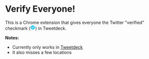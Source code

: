# Verify Everyone!

This is a Chrome extension that gives everyone the Twitter "verified" checkmark (![Twitter verified](/src/icons/icon-16.png)) in Tweetdeck.

**Notes:**
 - Currently only works in [Tweetdeck](https://tweetdeck.twitter.com)
 - It also misses a few locations